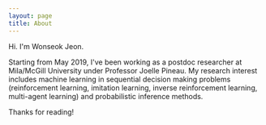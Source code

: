 ```yaml
---
layout: page
title: About
---
```


Hi. I'm Wonseok Jeon.

Starting from May 2019, I've been working as a postdoc researcher at Mila/McGill University under Professor Joelle Pineau. My research interest includes machine learning in sequential decision making problems (reinforcement learning, imitation learning, inverse reinforcement learning, multi-agent learning) and probabilistic inference methods.

<p class="social-icons">
  <!-- <a href="https://twitter.com/lanyonm"><i class="fab fa-twitter fa-2x"></i></a> -->
  <a href="https://github.com/wsjeon/"><i class="fab fa-github fa-2x"></i></a>
  <!-- <a href="https://bitbucket.org/lanyonm"><i class="fab fa-bitbucket fa-2x"></i></a> -->
  <!-- <a href="https://www.linkedin.com/in/lanyonm"><i class="fab fa-linkedin-in fa-2x"></i></a> -->
  <!-- <a href="http://stackoverflow.com/users/757893/lanyonm"><i class="fab fa-stack-overflow fa-2x"></i></a> -->
  <!-- <a href="http://www.slideshare.net/MichaelLanyon"><i class="fa fa-slideshare fa-2x"></i></a> -->
  <!-- <a href="https://speakerdeck.com/lanyonm"><i class="fab fa-slideshare fa-2x"></i></a> -->
  <!-- <a href="https://medium.com/@lanyonm"><i class="fab fa-medium fa-2x"></i></a> -->
  <!-- <a href="https://www.flickr.com/photos/lanyonm"><i class="fab fa-flickr fa-2x"></i></a> -->
  <!-- <a href="https://instagram.com/lanyonm/"><i class="fab fa-instagram fa-2x"></i></a> -->
  <!-- <a href="http://www.strava.com/athletes/lanyonm"><i class="fab fa-strava fa-2x"></i></a> -->
  <!-- <!-- <a href="https://www.youtube.com/user/lanyonm"><i class="fa fa-youtube fa-2x"></i></a> -->
</p>

Thanks for reading!
